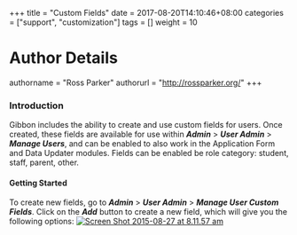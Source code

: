+++
title = "Custom Fields"
date = 2017-08-20T14:10:46+08:00
categories = ["support", "customization"]
tags = []
weight = 10
# Author Details
authorname = "Ross Parker"
authorurl = "http://rossparker.org/"
+++

### Introduction

Gibbon includes the ability to create and use custom fields for users. Once created, these fields are available for use within ___Admin___ > ___User Admin___ > ___Manage Users___, and can be enabled to also work in the Application Form and Data Updater modules. Fields can be enabled be role category: student, staff, parent, other. <span style="text-decoration: underline;">

#### Getting Started

</span> To create new fields, go to ___Admin___ > ___User Admin___ > ___Manage User Custom Fields___. Click on the ___Add___ button to create a new field, which will give you the following options: [![Screen Shot 2015-08-27 at 8.11.57 am](https://gibbonedu.org/wp-content/uploads/2015/08/Screen-Shot-2015-08-27-at-8.11.57-am.png)](https://gibbonedu.org/wp-content/uploads/2015/08/Screen-Shot-2015-08-27-at-8.11.57-am.png)
